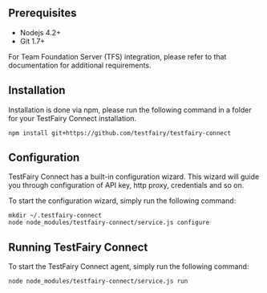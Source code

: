 
## Prerequisites

- Nodejs 4.2+
- Git 1.7+

For Team Foundation Server (TFS) integration, please refer to that documentation for additional requirements. 

## Installation

Installation is done via npm, please run the following command in a folder for your TestFairy Connect installation.

```
npm install git+https://github.com/testfairy/testfairy-connect
```

## Configuration

TestFairy Connect has a built-in configuration wizard. This wizard will guide you through configuration of API key, http proxy, credentials and so on.

To start the configuration wizard, simply run the following command:

 ```
 mkdir ~/.testfairy-connect
 node node_modules/testfairy-connect/service.js configure
 ```

## Running TestFairy Connect

To start the TestFairy Connect agent, simply run the following command:

 ```
 node node_modules/testfairy-connect/service.js run
 ```
   

